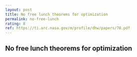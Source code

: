 ```yaml
---
layout: post
title: No free lunch theorems for optimization
permalink: no-free-lunch
rating: 8
ref: https://ti.arc.nasa.gov/m/profile/dhw/papers/78.pdf
---
```


<h2>No free lunch theorems for optimization</h2>

